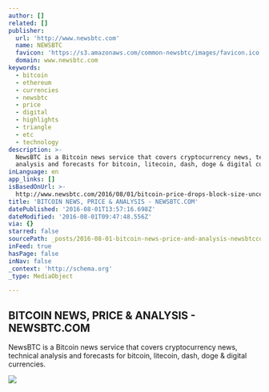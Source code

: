```yaml
---
author: []
related: []
publisher:
  url: 'http://www.newsbtc.com'
  name: NEWSBTC
  favicon: 'https://s3.amazonaws.com/common-newsbtc/images/favicon.ico'
  domain: www.newsbtc.com
keywords:
  - bitcoin
  - ethereum
  - currencies
  - newsbtc
  - price
  - digital
  - highlights
  - triangle
  - etc
  - technology
description: >-
  NewsBTC is a Bitcoin news service that covers cryptocurrency news, technical
  analysis and forecasts for bitcoin, litecoin, dash, doge & digital currencies.
inLanguage: en
app_links: []
isBasedOnUrl: >-
  http://www.newsbtc.com/2016/08/01/bitcoin-price-drops-block-size-uncertainty-looms-yet/
title: 'BITCOIN NEWS, PRICE & ANALYSIS - NEWSBTC.COM'
datePublished: '2016-08-01T13:57:16.698Z'
dateModified: '2016-08-01T09:47:48.556Z'
via: {}
starred: false
sourcePath: _posts/2016-08-01-bitcoin-news-price-and-analysis-newsbtccom.md
inFeed: true
hasPage: false
inNav: false
_context: 'http://schema.org'
_type: MediaObject

---
```

<article style=""><h1>BITCOIN NEWS, PRICE &amp; ANALYSIS - NEWSBTC.COM</h1><p>NewsBTC is a Bitcoin news service that covers cryptocurrency news, technical analysis and forecasts for bitcoin, litecoin, dash, doge &amp; digital currencies.</p><img src="http://s3.amazonaws.com/main-newsbtc-images/2016/01/20120114/NEWSBTC-Logo-Left-Var1-1.2-By-Mohsin-20-Dec-2016-01-01-01.png" /></article>
